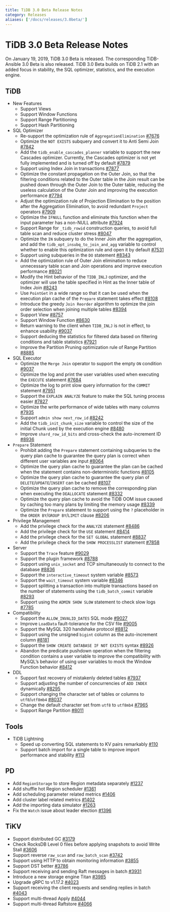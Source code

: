 ```yaml
---
title: TiDB 3.0 Beta Release Notes
category: Releases
aliases: ['/docs/releases/3.0beta/']
---
```


# TiDB 3.0 Beta Release Notes

On January 19, 2019, TiDB 3.0 Beta is released. The corresponding TiDB-Ansible 3.0 Beta is also released. TiDB 3.0 Beta builds on TiDB 2.1 with an added focus in stability, the SQL optimizer, statistics, and the execution engine.

## TiDB

+ New Features
    - Support Views
    - Support Window Functions
    - Support Range Partitioning
    - Support Hash Partitioning
+ SQL Optimizer
    - Re-support the optimization rule of `AggregationElimination` [#7676](https://github.com/pingcap/tidb/pull/7676)
    - Optimize the `NOT EXISTS` subquery and convert it to Anti Semi Join [#7842](https://github.com/pingcap/tidb/pull/7842)
    - Add the `tidb_enable_cascades_planner` variable to support the new Cascades optimizer. Currently, the Cascades optimizer is not yet fully implemented and is turned off by default [#7879](https://github.com/pingcap/tidb/pull/7879)
    - Support using Index Join in transactions [#7877](https://github.com/pingcap/tidb/pull/7877)
    - Optimize the constant propagation on the Outer Join, so that the filtering conditions related to the Outer table in the Join result can be pushed down through the Outer Join to the Outer table, reducing the useless calculation of the Outer Join and improving the execution performance [#7794](https://github.com/pingcap/tidb/pull/7794)
    - Adjust the optimization rule of Projection Elimination to the position after the Aggregation Elimination, to avoid redundant `Project` operators [#7909](https://github.com/pingcap/tidb/pull/7909)
    - Optimize the `IFNULL` function and eliminate this function when the input parameter has a non-NULL attribute [#7924](https://github.com/pingcap/tidb/pull/7924)
    - Support Range for `_tidb_rowid` construction queries, to avoid full table scan and reduce cluster stress [#8047](https://github.com/pingcap/tidb/pull/8047)
    - Optimize the `IN` subquery to do the Inner Join after the aggregation, and add the `tidb_opt_insubq_to_join_and_agg` variable to control whether to enable this optimization rule and open it by default [#7531](https://github.com/pingcap/tidb/pull/7531)
    - Support using subqueries in the `DO` statement [#8343](https://github.com/pingcap/tidb/pull/8343)
    - Add the optimization rule of Outer Join elimination to reduce unnecessary table scan and Join operations and improve execution performance [#8021](https://github.com/pingcap/tidb/pull/8021)
    - Modify the Hint behavior of the `TIDB_INLJ` optimizer, and the optimizer will use the table specified in Hint as the Inner table of Index Join [#8243](https://github.com/pingcap/tidb/pull/8243)
    - Use `PointGet` in a wide range so that it can be used when the execution plan cache of the `Prepare` statement takes effect [#8108](https://github.com/pingcap/tidb/pull/8108)
    - Introduce the greedy `Join Reorder` algorithm to optimize the join order selection when joining multiple tables [#8394](https://github.com/pingcap/tidb/pull/8394)
    - Support View [#8757](https://github.com/pingcap/tidb/pull/8757)
    - Support Window Function [#8630](https://github.com/pingcap/tidb/pull/8630)
    - Return warning to the client when `TIDB_INLJ` is not in effect, to enhance usability [#9037](https://github.com/pingcap/tidb/pull/9037)
    - Support deducing the statistics for filtered data based on filtering conditions and table statistics [#7921](https://github.com/pingcap/tidb/pull/7921)
    - Improve the Partition Pruning optimization rule of Range Partition [#8885](https://github.com/pingcap/tidb/pull/8885)
+ SQL Executor
    - Optimize the `Merge Join` operator to support the empty `ON` condition [#9037](https://github.com/pingcap/tidb/pull/9037)
    - Optimize the log and print the user variables used when executing the `EXECUTE` statement [#7684](https://github.com/pingcap/tidb/pull/7684)
    - Optimize the log to print slow query information for the `COMMIT` statement [#7951](https://github.com/pingcap/tidb/pull/7951)
    - Support the `EXPLAIN ANALYZE` feature to make the SQL tuning process easier [#7827](https://github.com/pingcap/tidb/pull/7827)
    - Optimize the write performance of wide tables with many columns [#7935](https://github.com/pingcap/tidb/pull/7935)
    - Support `admin show next_row_id` [#8242](https://github.com/pingcap/tidb/pull/8242)
    - Add the `tidb_init_chunk_size` variable to control the size of the initial Chunk used by the execution engine [#8480](https://github.com/pingcap/tidb/pull/8480)
    - Improve `shard_row_id_bits` and cross-check the auto-increment ID [#8936](https://github.com/pingcap/tidb/pull/8936)
+ `Prepare` Statement
    - Prohibit adding the `Prepare` statement containing subqueries to the query plan cache to guarantee the query plan is correct when different user variables are input [#8064](https://github.com/pingcap/tidb/pull/8064)
    - Optimize the query plan cache to guarantee the plan can be cached when the statement contains non-deterministic functions [#8105](https://github.com/pingcap/tidb/pull/8105)
    - Optimize the query plan cache to guarantee the query plan of `DELETE`/`UPDATE`/`INSERT` can be cached [#8107](https://github.com/pingcap/tidb/pull/8107)
    - Optimize the query plan cache to remove the corresponding plan when executing the `DEALLOCATE` statement [#8332](https://github.com/pingcap/tidb/pull/8332)
    - Optimize the query plan cache to avoid the TiDB OOM issue caused by caching too many plans by limiting the memory usage [#8339](https://github.com/pingcap/tidb/pull/8339)
    - Optimize the `Prepare` statement to support using the `?` placeholder in the `ORDER BY`/`GROUP BY`/`LIMIT` clause [#8206](https://github.com/pingcap/tidb/pull/8206)
+ Privilege Management
    - Add the privilege check for the `ANALYZE` statement [#8486](https://github.com/pingcap/tidb/pull/8486)
    - Add the privilege check for the `USE` statement [#8414](https://github.com/pingcap/tidb/pull/8418)
    - Add the privilege check for the `SET GLOBAL` statement [#8837](https://github.com/pingcap/tidb/pull/8837)
    - Add the privilege check for the `SHOW PROCESSLIST` statement [#7858](https://github.com/pingcap/tidb/pull/7858)
+ Server
    - Support the `Trace` feature [#9029](https://github.com/pingcap/tidb/pull/9029)
    - Support the plugin framework [#8788](https://github.com/pingcap/tidb/pull/8788)
    - Support using `unix_socket` and TCP simultaneously to connect to the database [#8836](https://github.com/pingcap/tidb/pull/8836)
    - Support the `interactive_timeout` system variable [#8573](https://github.com/pingcap/tidb/pull/8573)
    - Support the `wait_timeout` system variable [#8346](https://github.com/pingcap/tidb/pull/8346)
    - Support splitting a transaction into multiple transactions based on the number of statements using the `tidb_batch_commit` variable [#8293](https://github.com/pingcap/tidb/pull/8293)
    - Support using the `ADMIN SHOW SLOW` statement to check slow logs [#7785](https://github.com/pingcap/tidb/pull/7785)
+ Compatibility
    - Support the `ALLOW_INVALID_DATES` SQL mode [#9027](https://github.com/pingcap/tidb/pull/9027)
    - Improve `LoadData` fault-tolerance for the CSV file [#9005](https://github.com/pingcap/tidb/pull/9005)
    - Support the MySQL 320 handshake protocol [#8812](https://github.com/pingcap/tidb/pull/8812)
    - Support using the unsigned `bigint` column as the auto-increment column [#8181](https://github.com/pingcap/tidb/pull/8181)
    - Support the `SHOW CREATE DATABASE IF NOT EXISTS` syntax [#8926](https://github.com/pingcap/tidb/pull/8926)
    - Abandon the predicate pushdown operation when the filtering condition contains a user variable to improve the compatibility with MySQL’s behavior of using user variables to mock the Window Function behavior [#8412](https://github.com/pingcap/tidb/pull/8412)
+ DDL
    - Support fast recovery of mistakenly deleted tables [#7937](https://github.com/pingcap/tidb/pull/7937)
    - Support adjusting the number of concurrencies of `ADD INDEX` dynamically [#8295](https://github.com/pingcap/tidb/pull/8295)
    - Support changing the character set of tables or columns to `utf8`/`utf8mb4` [#8037](https://github.com/pingcap/tidb/pull/8037)
    - Change the default character set from `utf8` to `utf8mb4` [#7965](https://github.com/pingcap/tidb/pull/7965)
    - Support Range Partition [#8011](https://github.com/pingcap/tidb/pull/8011)

## Tools

+ TiDB Lightning
    - Speed up converting SQL statements to KV pairs remarkably [#110](https://github.com/pingcap/tidb-lightning/pull/110)
    - Support batch import for a single table to improve import performance and stability [#113](https://github.com/pingcap/tidb-lightning/pull/113)

## PD

- Add `RegionStorage` to store Region metadata separately [#1237](https://github.com/pingcap/pd/pull/1237)
- Add shuffle hot Region scheduler [#1361](https://github.com/pingcap/pd/pull/1361)
- Add scheduling parameter related metrics [#1406](https://github.com/pingcap/pd/pull/1406)
- Add cluster label related metrics [#1402](https://github.com/pingcap/pd/pull/1402)
- Add the importing data simulator [#1263](https://github.com/pingcap/pd/pull/1263)
- Fix the `Watch` issue about leader election [#1396](https://github.com/pingcap/pd/pull/1396)

## TiKV

- Support distributed GC [#3179](https://github.com/tikv/tikv/pull/3179)
- Check RocksDB Level 0 files before applying snapshots to avoid Write Stall [#3606](https://github.com/tikv/tikv/pull/3606)
- Support reverse `raw_scan` and `raw_batch_scan` [#3742](https://github.com/tikv/tikv/pull/3724)
- Support using HTTP to obtain monitoring information [#3855](https://github.com/tikv/tikv/pull/3855)
- Support DST better [#3786](https://github.com/tikv/tikv/pull/3786)
- Support receiving and sending Raft messages in batch [#3931](https://github.com/tikv/tikv/pull/3913)
- Introduce a new storage engine Titan [#3985](https://github.com/tikv/tikv/pull/3985)
- Upgrade gRPC to v1.17.2 [#4023](https://github.com/tikv/tikv/pull/4023)
- Support receiving the client requests and sending replies in batch [#4043](https://github.com/tikv/tikv/pull/4043)
- Support multi-thread Apply [#4044](https://github.com/tikv/tikv/pull/4044)
- Support multi-thread Raftstore [#4066](https://github.com/tikv/tikv/pull/4066)
